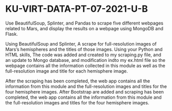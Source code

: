 # KU-VIRT-DATA-PT-07-2021-U-B

Use BeautifulSoup, Splinter, and Pandas to scrape five different webpages related to Mars, and display the results on a webpage using MongoDB and Flask.

Using BeautifulSoup and Splinter, A scrape for full-resolution images of Mars’s hemispheres and the titles of those images. Using your Python and HTML skills, The code was added and created to my scraping.py file, and an update to Mongo database, and modification  indto my ex.html file so the webpage contains all the information collected in this module as well as the full-resolution image and title for each hemisphere image.

After the scraping has been completed, the web app contains all the information from this module and the full-resolution images and titles for the four hemisphere images. After Bootstrap are added and scraping has been completed, the web app contains all the information from this module and the full-resolution images and titles for the four hemisphere images. 